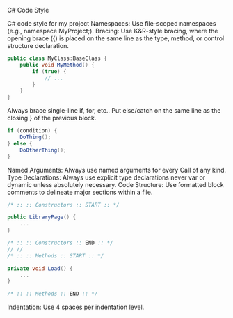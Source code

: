 C# Code Style

C# code style for my project
Namespaces: Use file-scoped namespaces (e.g., namespace MyProject;).
Bracing: Use K&R-style bracing, where the opening brace ({) is placed on the same line as the type, method, or control structure declaration.
```C#
public class MyClass:BaseClass {
    public void MyMethod() {
        if (true) {
            // ...
        }
    }
}
```
Always brace single-line if, for, etc..
Put else/catch on the same line as the closing } of the previous block.
```C#
if (condition) {
    DoThing();
} else {
    DoOtherThing();
}
```

Named Arguments: Always use named arguments for every Call of any kind.
Type Declarations: Always use explicit type declarations never var or dynamic unless absolutely necessary.
Code Structure: Use formatted block comments to delineate major sections within a file.
```C#
/* :: :: Constructors :: START :: */

public LibraryPage() {
    ...
}

/* :: :: Constructors :: END :: */
// //
/* :: :: Methods :: START :: */

private void Load() {
    ...
}

/* :: :: Methods :: END :: */
```

Indentation: Use 4 spaces per indentation level.

